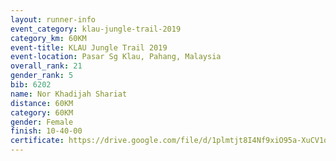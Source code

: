 ```yaml
---
layout: runner-info 
event_category: klau-jungle-trail-2019 
category_km: 60KM 
event-title: KLAU Jungle Trail 2019 
event-location: Pasar Sg Klau, Pahang, Malaysia 
overall_rank: 21
gender_rank: 5
bib: 6202
name: Nor Khadijah Shariat
distance: 60KM
category: 60KM
gender: Female
finish: 10-40-00
certificate: https://drive.google.com/file/d/1plmtjt8I4Nf9xiO95a-XuCV1oK6uhk_6/view?usp=sharing
---
```

